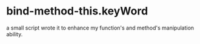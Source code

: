 # bind-method-this.keyWord
a small script wrote it to enhance my function's and method's manipulation ability.

